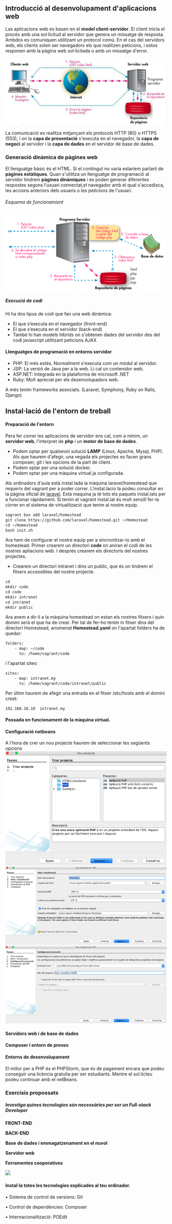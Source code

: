 ## Introducció al desenvolupament d'aplicacions web

Las aplicacions web es basen en el **model client-servidor**. El client inicia el procés amb una sol·licitud al servidor que genera un missatge de resposta. Ambdos es comuniquen utilitzant un protocol comú. En el cas del servidors web, els clients solen ser navegadors els que realitzen peticions, i estos responen amb la pàgina web sol·licitada o amb un missatge d'error.

![](../img/t101.png)

La comunicació es realitza mitjançant els protocols HTTP (80) o HTTPS (553), i on la **capa de presentació** s'executa en el navegador, la **capa de negoci** al servidor i la **capa de dades** en el servidor de base de dades.  

### Generació dinàmica de pàgines web 

El llenguatge bàsic és el HTML. Si el contingut no varia estariem parlant de **pàgines estàtiques**. Quan s'utilitza un llenguatge de programació al servidor tindrem **pàgines dinàmiques** i es poden generar diferentes respostes segons l'usuari connectat,el navegador amb el qual s'accedisca, les accions anteriors dels usuaris o les peticions de l'usuari.

###### Esquema de funcionamient

![](../img/t102.png)

##### Execució de codi

Hi ha dos tipus de codi que fan una web dinàmica:

* El que s’executa en el navegador (front-end)
* El que s’executa en el servidor (back-end)
* També hi han models híbrids on s'obtenen dades del servidor des del codi javascript utilitzant peticions AJAX

#### Llenguatges de programació en entorns servidor

* PHP: El més estés. Normalment s'executa com un mòdul al servidor.
* JSP: La versió de Java per a la web. Li cal un contenidor web.
* ASP.NET: Integrada en la plataforma de microsoft .NET
* Ruby: Molt apreciat per els desenvolupadors web.

A més tenim frameworks associats. (Laravel, Symphony, Ruby on Rails, Django)

## Instal·lació de l'entorn de treball

#### Preparació de l'entorn

Pera fer correr les aplicacions de servidor ens cal, com a mínim, un **servidor web**, l'interpret de **php** i un **motor de base de dades**. 

* Podem optar per qualsevol solució **LAMP** (Linux, Apache, Mysql, PHP). Als que haurem d'afegir, una vegada els projectes es facen grans composer, git i les opcions de la part de client.
* Podem optar per una solució docker.
* Podem optar per una màquina virtual ja configurada. 

Als ordinadors d'aula està instal.lada la màquina laravel/homestead que requerix del vagrant per a poder correr. L'instal.lacio la podeu consultar en la pàgina oficial de [laravel](https://laravel.com/docs/5.8/homestead). 
Està maquina ja té tots els paquets instal.lats per a funcionar ràpidament. Si tenim el vagrant instal.lat és molt senzill fer-la còrrer en el sistema de virtualització que tenim al nostre equip.

~~~
vagrant box add laravel/homestead
git clone https://github.com/laravel/homestead.git ~/Homestead
cd ~/Homestead
bash init.sh
~~~

Ara hem de configurar el nostre equip per a sincronitzar-lo amb el homestead. Primer crearem un directori **code** on aniran el codi de les nostres apliacions web. I després crearem els directoris del nostres projectes. 

* Crearem un directori intranet i dins un public, que és on tindrem el fitxers accessibles del nostre projecte.

~~~
cd
mkdir code
cd code
mkdir intranet
cd intranet
mkdir public
~~~

Ara anem a dir-li a la màquina homestead on estan els nostres fitxers i quin domini serà el que ha de crear. Per tal de fer-ho tenim in fitxer dins del directori Homestead, anomenat **Homestead.yaml** on l'apartat folders ha de quedar:

~~~
folders:
    - map: ~/code
      to: /home/vagrant/code
~~~

i l'apartat sites:

~~~
sites:
    - map: intranet.my
      to: /home/vagrant/code/intranet/public
~~~

Per últim haurem de afegir una entrada en el fitxer /etc/hosts amb el domini creat:

~~~
192.168.10.10  intranet.my
~~~

#### Possada en funcionament de la màquina virtual.
	


#### Configuració netbeans

A l'hora de crer un nou projecte haurem de seleccionar les següents opcions
![](../img/te01.png)
![](../img/te02.png)
![](../img/te03.png)

#### Servidors web i de base de dades
#### Composer i entorn de proves
#### Entorns de desenvolupament
El millor per a PHP és el PHPStorm, que és de pagament encara que podeu conseguir una licència gratuita per ser estudiants. Mentre el sol.licteu podeu continuar amb el netBeans.

### Exercisis propossats

##### Investiga quines tecnologies són necessàries per ser un **Full-stack Developer**

**FRONT-END**

**BACK-END**

**Base de dades i emmagatzenament en el nuvol**

**Servidor web**

**Ferramentes cooperatives**

![
](../img/t103.jpg)

#### Instal·la totes les tecnologies explicades al teu ordinador.



• Sistema de control de versions: Git

• Control de dependències: Composer

• Internacionalització: POEdit
